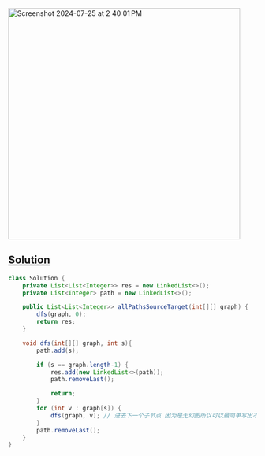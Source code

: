 <img width="470" alt="Screenshot 2024-07-25 at 2 40 01 PM" src="https://github.com/user-attachments/assets/74b4b0c7-184d-4e76-99ad-f8ed8621f3e6">

## [Solution](https://leetcode.cn/problems/all-paths-from-source-to-target/description/)

```java
class Solution {
    private List<List<Integer>> res = new LinkedList<>();
    private List<Integer> path = new LinkedList<>();

    public List<List<Integer>> allPathsSourceTarget(int[][] graph) {
        dfs(graph, 0);
        return res;
    }

    void dfs(int[][] graph, int s){
        path.add(s);

        if (s == graph.length-1) {
            res.add(new LinkedList<>(path));
            path.removeLast();

            return;
        }
        for (int v : graph[s]) {
            dfs(graph, v); // 进去下一个子节点 因为是无幻图所以可以最简单写出不用考虑环
        }
        path.removeLast();
    }
}
```
